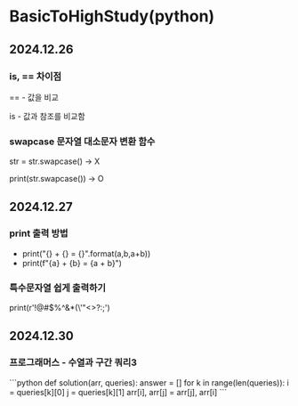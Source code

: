 # BasicToHighStudy(python)
<div>
  <h2>2024.12.26</h2>
  
  <h3>is, == 차이점</h3>
  <p>== - 값을 비교</p>
  <p>is - 값과 참조를 비교함</p>

  <h3>swapcase 문자열 대소문자 변환 함수</h3>
  <p>str = str.swapcase() -> X</p>
  <p>print(str.swapcase()) -> O</p>
</div>

<div>
  <h2>2024.12.27</h2>
  
  <h3>print 출력 방법</h3>
  <ul>
    <li>print("{} + {} = {}".format(a,b,a+b))</li>
    <li>print(f"{a} + {b} = {a + b}")</li>
  </ul>
  
  <h3>특수문자열 쉽게  출력하기</h3>
  <p>print(r'!@#$%^&*(\'"<>?:;')</p>

  <div>
    <h2>2024.12.30</h2>
    <h3>프로그래머스 - 수열과 구간 쿼리3</h3>
  </div>
  ```python
    def solution(arr, queries):
      answer = []
      for k in range(len(queries)):
        i = queries[k][0]
        j = queries[k][1]
        arr[i], arr[j] = arr[j], arr[i]
    ```
  
  <div></div>
  
  <div></div>
  
  <div></div>
  
  <div></div>
</div>
